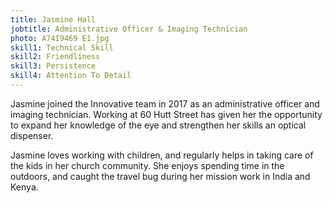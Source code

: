 ```yaml
---
title: Jasmine Hall
jobtitle: Administrative Officer & Imaging Technician
photo: A74I9469 E1.jpg
skill1: Technical Skill
skill2: Friendliness
skill3: Persistence
skill4: Attention To Detail
---
```

Jasmine joined the Innovative team in 2017 as an administrative officer and imaging technician. Working at 60 Hutt Street has given her the opportunity to expand her knowledge of the eye and strengthen her skills an optical dispenser.

Jasmine loves working with children, and regularly helps in taking care of the kids in her church community. She enjoys spending time in the outdoors, and caught the travel bug during her mission work in India and Kenya.
